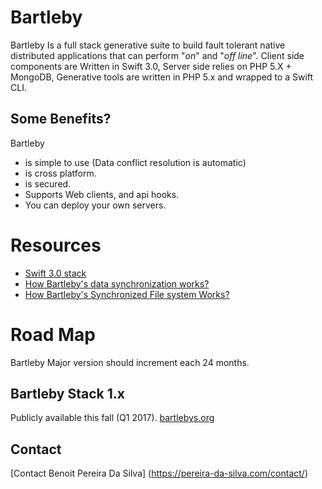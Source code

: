 # Bartleby

Bartleby Is a full stack generative suite to build fault tolerant native distributed applications that can perform "*on*" and "*off line*". Client side components are Written in Swift 3.0, Server side relies on PHP 5.X + MongoDB, Generative tools are written in PHP 5.x and wrapped to a Swift CLI.

## Some Benefits?

Bartleby 

- is simple to use (Data conflict resolution is automatic) 
- is cross platform.
- is secured.
- Supports Web clients, and api hooks.
- You can deploy your own servers.

# Resources

- [Swift 3.0 stack](Documents/Swift.md)
- [How Bartleby's data synchronization works?](Documents/DataSynchronization.md)
- [How Bartleby's Synchronized File system Works?](Documents/BSFS.md)

# Road Map 
Bartleby Major version should increment each 24 months. 

## Bartleby Stack 1.x
Publicly available this fall (Q1 2017).
[bartlebys.org](https://bartlebys.org)

## Contact 
[Contact Benoit Pereira Da Silva] (https://pereira-da-silva.com/contact/)